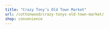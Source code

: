 ```yaml
---
title: "Crazy Tony’s Old Town Market"
url: /cottonwood/crazy-tonys-old-town-market/
shop: convenience
---
```

